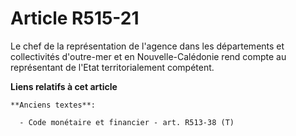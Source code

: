 # Article R515-21

Le chef de la représentation de l'agence dans les départements et collectivités d'outre-mer et en Nouvelle-Calédonie rend
compte au représentant de l'Etat territorialement compétent.

**Liens relatifs à cet article**

	**Anciens textes**:

	  - Code monétaire et financier - art. R513-38 (T)
